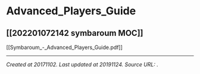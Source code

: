# Advanced_Players_Guide
 [[202201072142 symbaroum MOC]] 
---

[[Symbaroum_-_Advanced_Players_Guide.pdf]]

---

_Created at 20171102._
_Last updated at 20191124._
_Source URL: [](http://watermark02.drivethrurpg.com/download_portal.php?tkn=e96d1b3aeb1f1a3dfd54d7267c0255c2&cid=693019&site=dtrpg&oid=12789968&opdid=42291121&bidx=0)._



